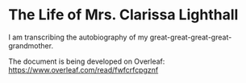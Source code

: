 # The Life of Mrs. Clarissa Lighthall

I am transcribing the autobiography of my great-great-great-great-grandmother.

The document is being developed on Overleaf: https://www.overleaf.com/read/fwfcrfcpgznf

